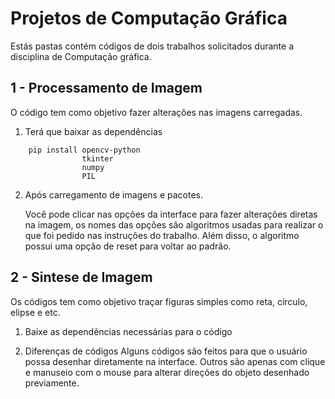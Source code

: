 # Projetos de Computação Gráfica

Estás pastas contém códigos de dois trabalhos solicitados durante a disciplina de Computação gráfica.

## 1 - Processamento de Imagem
O código tem como objetivo fazer alterações nas imagens carregadas.
1. Terá que baixar as dependências
```
    pip install opencv-python
                tkinter
                numpy
                PIL
```
2. Após carregamento de imagens e pacotes.

    Você pode clicar nas opções da interface para fazer alterações diretas na imagem, os nomes das opções são algoritmos usadas para realizar o que foi pedido nas instruções do trabalho. Além disso, o algoritmo possui uma opção de reset para voltar ao padrão.

## 2 - Sintese de Imagem
Os códigos tem como objetivo traçar figuras simples como reta, círculo, elipse e etc.

1. Baixe as dependências necessárias para o código

2. Diferenças de códigos
    Alguns códigos são feitos para que o usuário possa desenhar diretamente na interface. Outros são apenas com clique e manuseio com o mouse para alterar direções do objeto desenhado previamente.


